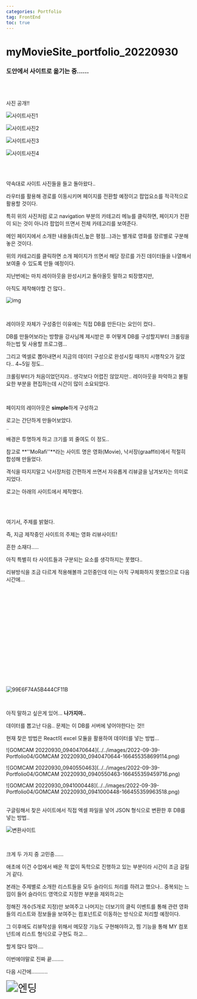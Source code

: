 ```yaml
---
categories: Portfolio	
tag: FrontEnd
toc: true
---
```




<h1>myMovieSite_portfolio_20220930</h1> 

<h3>도안에서 사이트로 옮기는 중......</h3>

<br><br>

사진 공개!!<br>

![사이트사진1](../../images/2022-09-39-Portfolio04/사이트사진1.png)

![사이트사진2](../../images/2022-09-39-Portfolio04/사이트사진2.png)

![사이트사진3](../../images/2022-09-39-Portfolio04/사이트사진3.png)

![사이트사진4](../../images/2022-09-39-Portfolio04/사이트사진4.png)

<br><br>

약속대로 사이트 사진들을 들고 돌아왔다..<br>

라우터를 활용해 경로를 이동시키며 페이지를 전환할 예정이고 팝업요소를 적극적으로 활용할 것이다.<br>

특히 위의 사진처럼 로고 navigation 부분의 카테고리 메뉴를 클릭하면, 페이지가 전환이 되는 것이 아니라 팝업이 뜨면서 전체 카테고리를 보여준다. <br>

메인 페이지에서 소개한 내용들(최신,높은 평점...)과는 별개로 영화를 장르별로 구분해 놓은 것이다.<br>

위의 카테고리를 클릭하면 소개 페이지가 뜨면서 해당 장르를 가진 데이터들을 나열해서 보여줄 수 있도록 만들 예정이다. <br>

지난번에는 마치 레이아웃을 완성시키고 돌아올듯 말하고 퇴장했지만,<br>

아직도 제작해야할 건 많다..<br>

![img](../../images/2022-09-39-Portfolio04/img.png)

<br>

레이아웃 자체가 구성중인 이유에는 직접  DB를 만든다는 요인이 컸다..<br>

DB를 만들어보라는 방향을 강사님께 제시받은 후 어떻게 DB를 구성할지부터 크롤링을 하는법 및 사용할 프로그램...<br>

그리고 엑셀로 뽑아내면서 지금의 데이터 구성으로 완성시킬 때까지 시행착오가 길었다.. 4~5일 정도.. <br>

크롤링부터가 처음이었던지라.. 생각보다 어렵진 않았지만.. 레이아웃을 파악하고 불필요한 부분을 편집하는데 시간이 많이 소요되었다. <br>

<br>

페이지의 레이아웃은 **simple**하게 구성하고 <br>

로고는 간단하게 만들어보았다. <br>

<img src="../../images/2022-09-39-Portfolio04/logo.png" alt="logo" style="zoom: 15%;" />

배경은 투명하게 하고 크기를 꾀 줄여도 이 정도..<br>

참고로 **''MoRafi''**라는 사이트 명은 영화(Movie), 낙서장(graaffiti)에서 적절히 합성해 만들었다.<br>

격식을 따지지말고 낙서장처럼 간편하게 쓰면서 자유롭게 리뷰글을 남겨보자는 의미로 지었다.<br>

로고는 아래의 사이트에서 제작했다.<br><br>

<br>

여기서, 주제를 밝혔다. 

즉, 지금 제작중인 사이트의 주제는 영화 리뷰사이트!<br>

흔한 소재다..... 

아직 특별히 타 사이트들과 구분되는 요소를 생각하지는 못했다.. <br>

리뷰방식을 조금 다르게 적용해볼까 고민중인데 이는 아직 구체화하지 못했으므로 다음 시간에...<br>

<br><br><br><br><br><br><br><br>

<br>

<br>

<br>

<br>

<br>

<br>



![99E6F74A5B444CF11B](../../images/2022-09-39-Portfolio04/99E6F74A5B444CF11B.png)

<br>

아직 말하고 싶은게 있어... **나가지마..**<br>

데이터를 뽑고난 다음.. 문제는 이 DB를 서버에 넣어야한다는 것!! <br>

현재 찾은 방법은 React의 excel 모듈을 활용하여 데이터를 넣는 방법...<br>

![GOMCAM 20220930_0940470644](../../images/2022-09-39-Portfolio04/GOMCAM 20220930_0940470644-166455358699114.png)

![GOMCAM 20220930_0940550463](../../images/2022-09-39-Portfolio04/GOMCAM 20220930_0940550463-166455359459716.png)

![GOMCAM 20220930_0941000448](../../images/2022-09-39-Portfolio04/GOMCAM 20220930_0941000448-166455359963518.png)

<br>구글링해서 찾은 사이트에서 직접 엑셀 파일을 넣어 JSON 형식으로 변환한 후 DB를 넣는 방법.. <br>

![변환사이트](../../images/2022-09-39-Portfolio04/변환사이트.png)

<br>

크게 두 가지 중 고민중...... <br>

애초에 이건 수업에서 배운 적 없이 독학으로 진행하고 있는 부분이라 시간이 조금 걸릴거 같다.<br>

본래는 주제별로 소개한 리스트들을 모두 슬라이드 처리를 하려고 했으나.. 중복되는 느낌이 들어 슬라이드 영역으로 지정한 부분을 제외하고는 <br>

정해진 개수(5개로 지정)만 보여주고 나머지는 더보기의 클릭 이벤트를 통해 관련 영화들의 리스트와 정보들을 보여주는 컴포넌트로 이동하는 방식으로 처리할 예정이다. <br>

그 이후에도 리뷰작성을 위해서 메모장 기능도 구현해야하고, 찜 기능을 통해 MY 컴포넌트에 리스트 형식으로 구현도 하고...<br>

할게 많다 많아....<br>

이번에야말로 진짜 끝........<br>

다음 시간에...........<br>

<img src="../../images/2022-09-39-Portfolio04/엔딩.png" alt="엔딩" style="zoom:200%;" />





